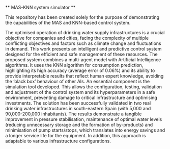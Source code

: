 ** MAS-KNN system simulator **

This repository has been created solely for the purpose of demonstrating the capabilities of the MAS and KNN-based control system.

The optimised operation of drinking water supply infrastructures is a crucial objective for companies and cities, facing the complexity of multiple conflicting objectives and factors such as climate change and fluctuations in demand. This work presents an intelligent and predictive control system designed for the efficient and safe management of these resources. The proposed system combines a multi-agent model with Artificial Intelligence algorithms. It uses the KNN algorithm for consumption prediction, highlighting its high accuracy (average error of 0.06%) and its ability to provide interpretable results that reflect human expert knowledge, avoiding the ‘black box’ behaviour of other AIs. An essential component is the simulation tool developed. This allows the configuration, testing, validation and adjustment of the control system and its hyperparameters in a safe environment, preventing damage to critical infrastructure and optimising investments. The solution has been successfully validated in two real drinking water infrastructures in south-eastern Spain (with 5,000 and 90,000-200,000 inhabitants). The results demonstrate a tangible improvement in pressure stabilisation, maintenance of optimal water levels (reducing unnecessary storage and the formation of by-products) and minimisation of pump starts/stops, which translates into energy savings and a longer service life for the equipment. In addition, this approach is adaptable to various infrastructure configurations.